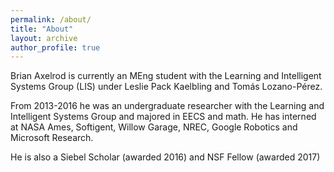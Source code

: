 ```yaml
---
permalink: /about/
title: "About"
layout: archive
author_profile: true
---
```

Brian Axelrod is currently an MEng student with the Learning and Intelligent Systems Group (LIS) under Leslie Pack Kaelbling and Tomás Lozano-Pérez.

From 2013-2016 he was an undergraduate researcher with the Learning and Intelligent Systems Group and majored in EECS and math. He has interned at NASA Ames, Softigent, Willow Garage, NREC, Google Robotics and Microsoft Research.

He is also a Siebel Scholar (awarded 2016) and NSF Fellow (awarded 2017)
